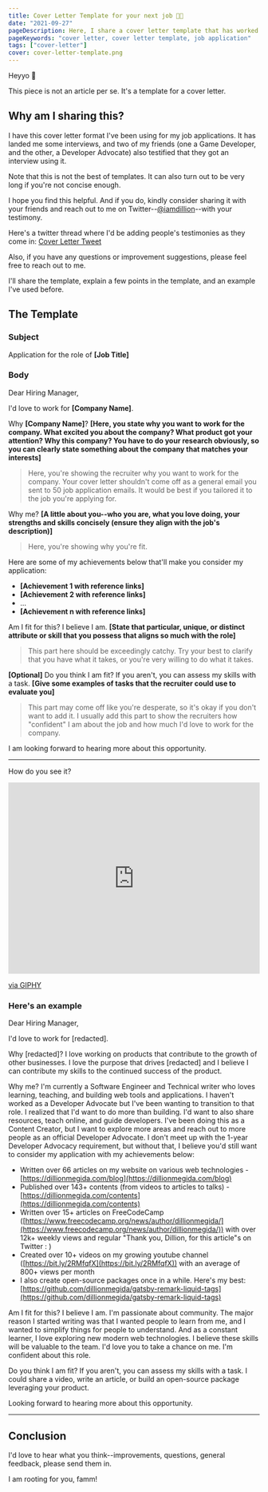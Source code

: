 ```yaml
---
title: Cover Letter Template for your next job 💪🏽
date: "2021-09-27"
pageDescription: Here, I share a cover letter template that has worked for a few of my friends and me
pageKeywords: "cover letter, cover letter template, job application"
tags: ["cover-letter"]
cover: cover-letter-template.png
---
```


Heyyo 👋

This piece is not an article per se. It's a template for a cover letter.

## Why am I sharing this?

I have this cover letter format I've been using for my job applications. It has landed me some interviews, and two of my friends (one a Game Developer, and the other, a Developer Advocate) also testified that they got an interview using it.

Note that this is not the best of templates. It can also turn out to be very long if you're not concise enough.

I hope you find this helpful. And if you do, kindly consider sharing it with your friends and reach out to me on Twitter--[@iamdillion](https://twitter.com/iamdillion)--with your testimony.

Here's a twitter thread where I'd be adding people's testimonies as they come in: [Cover Letter Tweet](https://twitter.com/iamdillion/status/1476123357095632900?s=20)

Also, if you have any questions or improvement suggestions, please feel free to reach out to me.

I'll share the template, explain a few points in the template, and an example I've used before.

## The Template

### Subject

Application for the role of **[Job Title]**

### Body

Dear Hiring Manager,

I'd love to work for **[Company Name]**.

Why **[Company Name]**? **[Here, you state why you want to work for the company. What excited you about the company? What product got your attention? Why this company? You have to do your research obviously, so you can clearly state something about the company that matches your interests]**

> Here, you're showing the recruiter why you want to work for the company. Your cover letter shouldn't come off as a general email you sent to 50 job application emails. It would be best if you tailored it to the job you're applying for.

Why me? **[A little about you--who you are, what you love doing, your strengths and skills concisely (ensure they align with the job's description)]**

> Here, you're showing why you're fit.

Here are some of my achievements below that'll make you consider my application:

- **[Achievement 1 with reference links]**
- **[Achievement 2 with reference links]**
- ...
- **[Achievement n with reference links]**

Am I fit for this? I believe I am. **[State that particular, unique, or distinct attribute or skill that you possess that aligns so much with the role]**

> This part here should be exceedingly catchy. Try your best to clarify that you have what it takes, or you're very willing to do what it takes.

**[Optional]** Do you think I am fit? If you aren't, you can assess my skills with a task. **[Give some examples of tasks that the recruiter could use to evaluate you]**

> This part may come off like you're desperate, so it's okay if you don't want to add it. I usually add this part to show the recruiters how "confident" I am about the job and how much I'd love to work for the company.

I am looking forward to hearing more about this opportunity.

---

How do you see it?

<div style="width:100%;height:0;padding-bottom:76%;position:relative;"><iframe src="https://giphy.com/embed/LKf4i5Tvt7mE0" width="100%" height="100%" style="position:absolute" frameBorder="0" class="giphy-embed" allowFullScreen></iframe></div><p><a href="https://giphy.com/gifs/interesting-eyebrow-kevin-nash-LKf4i5Tvt7mE0">via GIPHY</a></p>

### Here's an example

Dear Hiring Manager,

I'd love to work for [redacted].

Why [redacted]? I love working on products that contribute to the growth of other businesses. I love the purpose that drives [redacted] and I believe I can contribute my skills to the continued success of the product.

Why me? I'm currently a Software Engineer and Technical writer who loves learning, teaching, and building web tools and applications. I haven't worked as a Developer Advocate but I've been wanting to transition to that role. I realized that I'd want to do more than building. I'd want to also share resources, teach online, and guide developers. I've been doing this as a Content Creator, but I want to explore more areas and reach out to more people as an official Developer Advocate. I don't meet up with the 1-year Developer Advocacy requirement, but without that, I believe you'd still want to consider my application with my achievements below:

- Written over 66 articles on my website on various web technologies - [https://dillionmegida.com/blog](https://dillionmegida.com/blog)
- Published over 143+ contents (from videos to articles to talks) - [https://dillionmegida.com/contents](https://dillionmegida.com/contents)
- Written over 15+ articles on FreeCodeCamp ([https://www.freecodecamp.org/news/author/dillionmegida/](https://www.freecodecamp.org/news/author/dillionmegida/)) with over 12k+ weekly views and regular "Thank you, Dillion, for this article"s on Twitter : )
- Created over 10+ videos on my growing youtube channel ([https://bit.ly/2RMfqfX](https://bit.ly/2RMfqfX)) with an average of 800+ views per month
- I also create open-source packages once in a while. Here's my best: [https://github.com/dillionmegida/gatsby-remark-liquid-tags](https://github.com/dillionmegida/gatsby-remark-liquid-tags)

Am I fit for this? I believe I am. I'm passionate about community. The major reason I started writing was that I wanted people to learn from me, and I wanted to simplify things for people to understand. And as a constant learner, I love exploring new modern web technologies. I believe these skills will be valuable to the team. I'd love you to take a chance on me. I'm confident about this role.

Do you think I am fit? If you aren't, you can assess my skills with a task. I could share a video, write an article, or build an open-source package leveraging your product.

Looking forward to hearing more about this opportunity.

---

## Conclusion

I'd love to hear what you think--improvements, questions, general feedback, please send them in.

I am rooting for you, famm!

